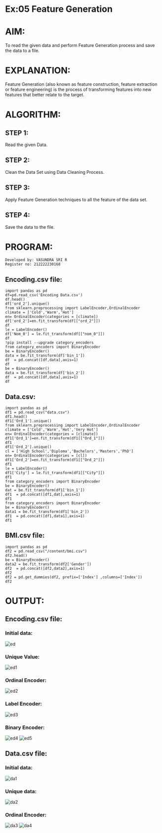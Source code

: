 # Ex:05 Feature Generation
# AIM:
To read the given data and perform Feature Generation process and save the data to a file.
# EXPLANATION:
Feature Generation (also known as feature construction, feature extraction or feature engineering) is the process of transforming features into new features that better relate to the target.
# ALGORITHM:
## STEP 1:
Read the given Data.
## STEP 2:
Clean the Data Set using Data Cleaning Process.
## STEP 3:
Apply Feature Generation techniques to all the feature of the data set.
## STEP 4:
Save the data to the file.
# PROGRAM:
```
Developed by: VASUNDRA SRI R
Register no: 212222230168
```
## Encoding.csv file:
```
import pandas as pd
df=pd.read_csv('Encoding Data.csv')
df.head()
df['ord_2'].unique()
from sklearn.preprocessing import LabelEncoder,OrdinalEncoder
climate = ['Cold','Warm','Hot']
en= OrdinalEncoder(categories = [climate])
df['ord_2']=en.fit_transform(df[["ord_2"]])
df
le = LabelEncoder()
df['Nom_0'] = le.fit_transform(df[["nom_0"]])
df
!pip install --upgrade category_encoders
from category_encoders import BinaryEncoder
be = BinaryEncoder()
data = be.fit_transform(df['bin_1'])
df  = pd.concat([df,data],axis=1)
df
be = BinaryEncoder()
data = be.fit_transform(df['bin_2'])
df  = pd.concat([df,data],axis=1)
df
```
## Data.csv:
```
import pandas as pd
df1 = pd.read_csv("data.csv")
df1.head()
df1['Ord_1'].unique()
from sklearn.preprocessing import LabelEncoder,OrdinalEncoder
climate = ['Cold','Warm','Hot','Very Hot']
en= OrdinalEncoder(categories = [climate])
df1['Ord_1']=en.fit_transform(df1[["Ord_1"]])
df1
df1['Ord_2'].unique()
cl = ['High School','Diploma','Bachelors','Masters','PhD']
en= OrdinalEncoder(categories = [cl])
df1['Ord_2']=en.fit_transform(df1[["Ord_2"]])
df1
le = LabelEncoder()
df1['City'] = le.fit_transform(df1[["City"]])
df1
from category_encoders import BinaryEncoder
be = BinaryEncoder()
dat = be.fit_transform(df1['bin_1'])
df1  = pd.concat([df1,dat],axis=1)
df1
from category_encoders import BinaryEncoder
be = BinaryEncoder()
data1 = be.fit_transform(df1['bin_2'])
df1  = pd.concat([df1,data1],axis=1)
df1
```
## BMI.csv file:
```
import pandas as pd
df2 = pd.read_csv("/content/bmi.csv")
df2.head()
be = BinaryEncoder()
data2 = be.fit_transform(df2['Gender'])
df2  = pd.concat([df2,data2],axis=1)
df2
df2 = pd.get_dummies(df2, prefix=['Index'] ,columns=['Index'])
df2
```
# OUTPUT:
## Encoding.csv file:
### Initial data:
![ed](https://github.com/vasundrasriravi/ODD2023-Datascience-Ex-05/assets/119393983/9975de99-1cf8-406e-869b-f3eb8604156c)

### Unique Value:
![ed1](https://github.com/vasundrasriravi/ODD2023-Datascience-Ex-05/assets/119393983/7c923704-c004-4df1-9a56-e185c88b6e58)

### Ordinal Encoder:
![ed2](https://github.com/vasundrasriravi/ODD2023-Datascience-Ex-05/assets/119393983/0cac78d1-99ce-4330-9329-dc6a3df3a01d)

### Label Encoder:
![ed3](https://github.com/vasundrasriravi/ODD2023-Datascience-Ex-05/assets/119393983/82219fea-0e43-4f84-b81d-39afe9cb4d17)

### Binary Encoder:
![ed4](https://github.com/vasundrasriravi/ODD2023-Datascience-Ex-05/assets/119393983/9fe7a0d9-f123-4029-a864-c71d8ad17d42)
![ed5](https://github.com/vasundrasriravi/ODD2023-Datascience-Ex-05/assets/119393983/dbd70748-c9eb-48de-8a6a-7f029fd95e9c)

## Data.csv file:
### Initial data:
![da1](https://github.com/vasundrasriravi/ODD2023-Datascience-Ex-05/assets/119393983/c4239c6e-9e0d-4430-8969-7f4aa0486c55)

### Unique data:
![da2](https://github.com/vasundrasriravi/ODD2023-Datascience-Ex-05/assets/119393983/ff04655f-72f4-4fe3-8942-446071319d52)

### Ordinal Encoder:
![da3](https://github.com/vasundrasriravi/ODD2023-Datascience-Ex-05/assets/119393983/0d3237bb-1b19-4411-a435-ca81c889034a)
![da4](https://github.com/vasundrasriravi/ODD2023-Datascience-Ex-05/assets/119393983/49544d30-25f1-4ea3-8ce3-7e8c96bd306a)
